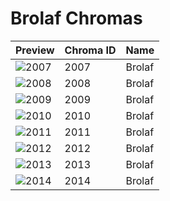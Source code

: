 # Brolaf Chromas

| Preview | Chroma ID | Name |
|---------|-----------|------|
| ![2007](https://raw.communitydragon.org/latest/plugins/rcp-be-lol-game-data/global/default/v1/champion-chroma-images/2/2007.png) | 2007 | Brolaf |
| ![2008](https://raw.communitydragon.org/latest/plugins/rcp-be-lol-game-data/global/default/v1/champion-chroma-images/2/2008.png) | 2008 | Brolaf |
| ![2009](https://raw.communitydragon.org/latest/plugins/rcp-be-lol-game-data/global/default/v1/champion-chroma-images/2/2009.png) | 2009 | Brolaf |
| ![2010](https://raw.communitydragon.org/latest/plugins/rcp-be-lol-game-data/global/default/v1/champion-chroma-images/2/2010.png) | 2010 | Brolaf |
| ![2011](https://raw.communitydragon.org/latest/plugins/rcp-be-lol-game-data/global/default/v1/champion-chroma-images/2/2011.png) | 2011 | Brolaf |
| ![2012](https://raw.communitydragon.org/latest/plugins/rcp-be-lol-game-data/global/default/v1/champion-chroma-images/2/2012.png) | 2012 | Brolaf |
| ![2013](https://raw.communitydragon.org/latest/plugins/rcp-be-lol-game-data/global/default/v1/champion-chroma-images/2/2013.png) | 2013 | Brolaf |
| ![2014](https://raw.communitydragon.org/latest/plugins/rcp-be-lol-game-data/global/default/v1/champion-chroma-images/2/2014.png) | 2014 | Brolaf |